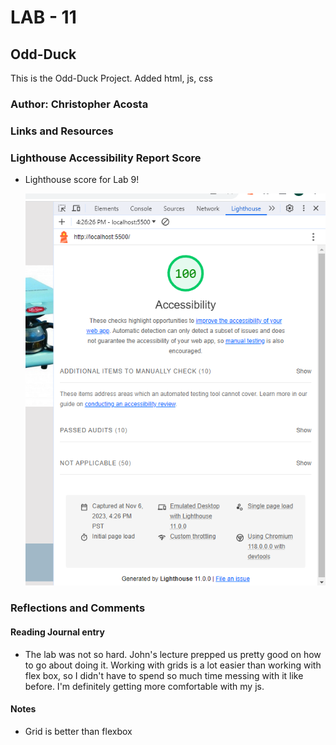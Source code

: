 # LAB - 11

## Odd-Duck

This is the Odd-Duck Project. Added html, js, css

### Author: Christopher Acosta

### Links and Resources

### Lighthouse Accessibility Report Score

* Lighthouse score for Lab 9!

  ![Lighthouse Score](images/lab11.PNG)

### Reflections and Comments

#### Reading Journal entry

* The lab was not so hard. John's lecture prepped us pretty good on how to go about doing it. Working with grids is a lot easier than working with flex box, so I didn't have to spend so much time messing with it like before. I'm definitely getting more comfortable with my js.

#### Notes

* Grid is better than flexbox
